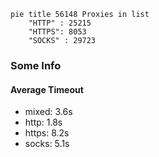 
```mermaid
pie title 56148 Proxies in list
    "HTTP" : 25215
    "HTTPS": 8053
    "SOCKS" : 29723
```

### Some Info
#### Average Timeout

- mixed: 3.6s
- http: 1.8s
- https: 8.2s
- socks: 5.1s